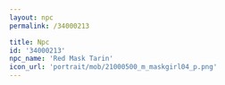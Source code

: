 ```yaml
---
layout: npc
permalink: /34000213

title: Npc
id: '34000213'
npc_name: 'Red Mask Tarin'
icon_url: 'portrait/mob/21000500_m_maskgirl04_p.png'
---
```

